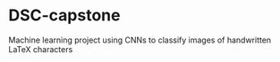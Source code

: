 # DSC-capstone
Machine learning project using CNNs to classify images of handwritten LaTeX characters
